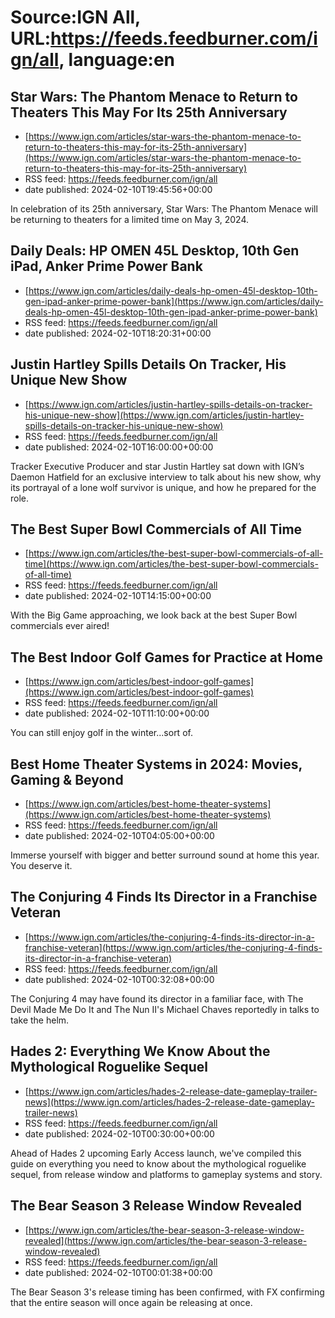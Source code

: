 # Source:IGN All, URL:https://feeds.feedburner.com/ign/all, language:en

## Star Wars: The Phantom Menace to Return to Theaters This May For Its 25th Anniversary
 - [https://www.ign.com/articles/star-wars-the-phantom-menace-to-return-to-theaters-this-may-for-its-25th-anniversary](https://www.ign.com/articles/star-wars-the-phantom-menace-to-return-to-theaters-this-may-for-its-25th-anniversary)
 - RSS feed: https://feeds.feedburner.com/ign/all
 - date published: 2024-02-10T19:45:56+00:00

In celebration of its 25th anniversary, Star Wars: The Phantom Menace will be returning to theaters for a limited time on May 3, 2024.

## Daily Deals: HP OMEN 45L Desktop, 10th Gen iPad, Anker Prime Power Bank
 - [https://www.ign.com/articles/daily-deals-hp-omen-45l-desktop-10th-gen-ipad-anker-prime-power-bank](https://www.ign.com/articles/daily-deals-hp-omen-45l-desktop-10th-gen-ipad-anker-prime-power-bank)
 - RSS feed: https://feeds.feedburner.com/ign/all
 - date published: 2024-02-10T18:20:31+00:00



## Justin Hartley Spills Details On Tracker, His Unique New Show
 - [https://www.ign.com/articles/justin-hartley-spills-details-on-tracker-his-unique-new-show](https://www.ign.com/articles/justin-hartley-spills-details-on-tracker-his-unique-new-show)
 - RSS feed: https://feeds.feedburner.com/ign/all
 - date published: 2024-02-10T16:00:00+00:00

Tracker Executive Producer and star Justin Hartley sat down with IGN’s Daemon Hatfield for an exclusive interview to talk about his new show, why its portrayal of a lone wolf survivor is unique, and how he prepared for the role.

## The Best Super Bowl Commercials of All Time
 - [https://www.ign.com/articles/the-best-super-bowl-commercials-of-all-time](https://www.ign.com/articles/the-best-super-bowl-commercials-of-all-time)
 - RSS feed: https://feeds.feedburner.com/ign/all
 - date published: 2024-02-10T14:15:00+00:00

With the Big Game approaching, we look back at the best Super Bowl commercials ever aired!

## The Best Indoor Golf Games for Practice at Home
 - [https://www.ign.com/articles/best-indoor-golf-games](https://www.ign.com/articles/best-indoor-golf-games)
 - RSS feed: https://feeds.feedburner.com/ign/all
 - date published: 2024-02-10T11:10:00+00:00

You can still enjoy golf in the winter...sort of.

## Best Home Theater Systems in 2024: Movies, Gaming & Beyond
 - [https://www.ign.com/articles/best-home-theater-systems](https://www.ign.com/articles/best-home-theater-systems)
 - RSS feed: https://feeds.feedburner.com/ign/all
 - date published: 2024-02-10T04:05:00+00:00

Immerse yourself with bigger and better surround sound at home this year. You deserve it.

## The Conjuring 4 Finds Its Director in a Franchise Veteran
 - [https://www.ign.com/articles/the-conjuring-4-finds-its-director-in-a-franchise-veteran](https://www.ign.com/articles/the-conjuring-4-finds-its-director-in-a-franchise-veteran)
 - RSS feed: https://feeds.feedburner.com/ign/all
 - date published: 2024-02-10T00:32:08+00:00

The Conjuring 4 may have found its director in a familiar face, with The Devil Made Me Do It and The Nun II's Michael Chaves reportedly in talks to take the helm.

## Hades 2: Everything We Know About the Mythological Roguelike Sequel
 - [https://www.ign.com/articles/hades-2-release-date-gameplay-trailer-news](https://www.ign.com/articles/hades-2-release-date-gameplay-trailer-news)
 - RSS feed: https://feeds.feedburner.com/ign/all
 - date published: 2024-02-10T00:30:00+00:00

Ahead of Hades 2 upcoming Early Access launch, we've compiled this guide on everything you need to know about the mythological roguelike sequel, from release window and platforms to gameplay systems and story.

## The Bear Season 3 Release Window Revealed
 - [https://www.ign.com/articles/the-bear-season-3-release-window-revealed](https://www.ign.com/articles/the-bear-season-3-release-window-revealed)
 - RSS feed: https://feeds.feedburner.com/ign/all
 - date published: 2024-02-10T00:01:38+00:00

The Bear Season 3's release timing has been confirmed, with FX confirming that the entire season will once again be releasing at once.

